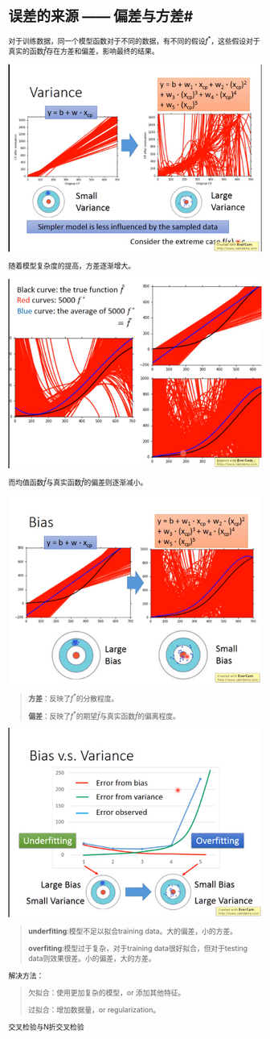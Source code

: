 # 误差的来源 —— 偏差与方差#



 对于训练数据，同一个模型函数对于不同的数据，有不同的假设$f^*$，这些假设对于真实的函数$\hat{f}$存在方差和偏差，影响最终的结果。

![Alt text](pic/var_and_bias.png)



随着模型复杂度的提高，方差逐渐增大。


![](./pic/var_and_bias_02.png)



而均值函数$\bar{f}$与真实函数$\hat{f}$的偏差则逐渐减小。

![](./pic/var_and_bias_03.png)

> **方差**：反映了$f^*$的分散程度。 
>
> **偏差**：反映了$f^*$的期望$\bar{f}$与真实函数$\hat{f}$的偏离程度。

![](./pic/var_and_bias_04.png)

> **underfiting**:模型不足以拟合training data。大的偏差，小的方差。
>
> **overfiting**:模型过于复杂，对于training data很好拟合，但对于testing data则效果很差。小的偏差，大的方差。

解决方法：

> 欠拟合：使用更加复杂的模型，or 添加其他特征。
>
> 过拟合：增加数据量，or regularization。

交叉检验与N折交叉检验